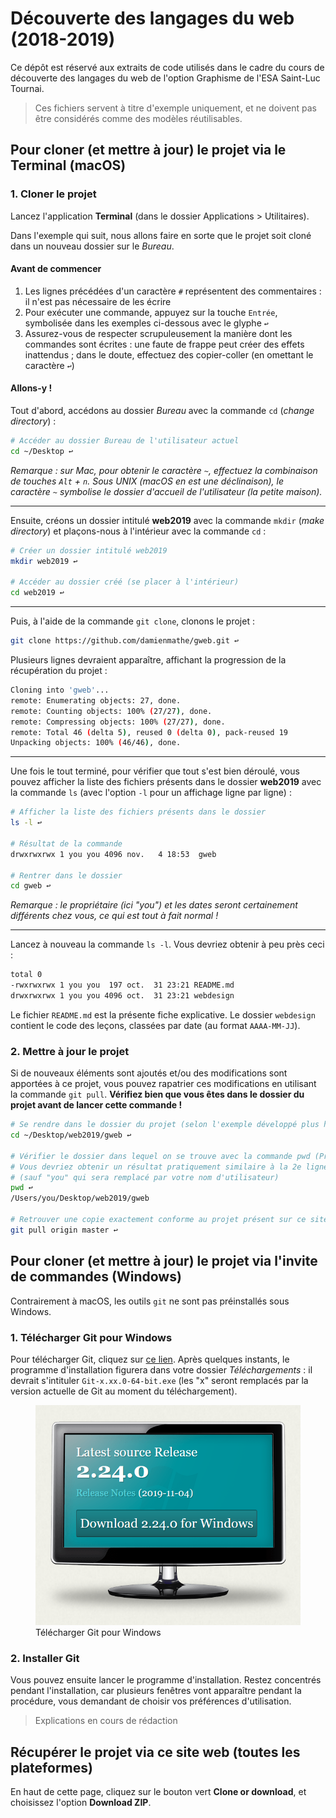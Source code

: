 # Découverte des langages du web (2018-2019)

Ce dépôt est réservé aux extraits de code utilisés dans le cadre du cours de découverte des langages du web de l'option Graphisme de l'ESA Saint-Luc Tournai.

> Ces fichiers servent à titre d'exemple uniquement, et ne doivent pas être considérés comme des modèles réutilisables.

## Pour cloner (et mettre à jour) le projet via le Terminal (macOS)

### 1. Cloner le projet

Lancez l'application **Terminal** (dans le dossier Applications > Utilitaires).

Dans l'exemple qui suit, nous allons faire en sorte que le projet soit cloné dans un nouveau dossier sur le *Bureau*.

#### Avant de commencer

1. Les lignes précédées d'un caractère `#` représentent des commentaires : il n'est pas nécessaire de les écrire
2. Pour exécuter une commande, appuyez sur la touche `Entrée`, symbolisée dans les exemples ci-dessous avec le glyphe `↩`
3. Assurez-vous de respecter scrupuleusement la manière dont les commandes sont écrites : une faute de frappe peut créer des effets inattendus ; dans le doute, effectuez des copier-coller (en omettant le caractère `↩`)


#### Allons-y !

Tout d'abord, accédons au dossier *Bureau* avec la commande `cd` (*change directory*) :

```bash
# Accéder au dossier Bureau de l'utilisateur actuel
cd ~/Desktop ↩
```

*Remarque : sur Mac, pour obtenir le caractère `~`, effectuez la combinaison de touches `Alt` + `n`. Sous UNIX (macOS en est une déclinaison), le caractère `~` symbolise le dossier d'accueil de l'utilisateur (la petite maison).*

---

Ensuite, créons un dossier intitulé **web2019** avec la commande `mkdir` (*make directory*) et plaçons-nous à l'intérieur avec la commande `cd` :

```bash
# Créer un dossier intitulé web2019
mkdir web2019 ↩

# Accéder au dossier créé (se placer à l'intérieur)
cd web2019 ↩
```

---

Puis, à l'aide de la commande `git clone`, clonons le projet :

```bash
git clone https://github.com/damienmathe/gweb.git ↩
```

Plusieurs lignes devraient apparaître, affichant la progression de la récupération du projet :

```bash
Cloning into 'gweb'...
remote: Enumerating objects: 27, done.
remote: Counting objects: 100% (27/27), done.
remote: Compressing objects: 100% (27/27), done.
remote: Total 46 (delta 5), reused 0 (delta 0), pack-reused 19
Unpacking objects: 100% (46/46), done.
```

---

Une fois le tout terminé, pour vérifier que tout s'est bien déroulé, vous pouvez afficher la liste des fichiers présents dans le dossier **web2019** avec la commande `ls` (avec l'option `-l` pour un affichage ligne par ligne) :

```bash
# Afficher la liste des fichiers présents dans le dossier
ls -l ↩

# Résultat de la commande
drwxrwxrwx 1 you you 4096 nov.   4 18:53  gweb

# Rentrer dans le dossier
cd gweb ↩
```

*Remarque : le propriétaire (ici "you") et les dates seront certainement différents chez vous, ce qui est tout à fait normal !*

---

Lancez à nouveau la commande `ls -l`. Vous devriez obtenir à peu près ceci :

```bash
total 0
-rwxrwxrwx 1 you you  197 oct.  31 23:21 README.md
drwxrwxrwx 1 you you 4096 oct.  31 23:21 webdesign
```

Le fichier `README.md` est la présente fiche explicative. Le dossier `webdesign` contient le code des leçons, classées par date (au format `AAAA-MM-JJ`).

### 2. Mettre à jour le projet

Si de nouveaux éléments sont ajoutés et/ou des modifications sont apportées à ce projet, vous pouvez rapatrier ces modifications en utilisant la commande `git pull`. **Vérifiez bien que vous êtes dans le dossier du projet avant de lancer cette commande !**

```bash
# Se rendre dans le dossier du projet (selon l'exemple développé plus haut)
cd ~/Desktop/web2019/gweb ↩

# Vérifier le dossier dans lequel on se trouve avec la commande pwd (Present Working Directory)
# Vous devriez obtenir un résultat pratiquement similaire à la 2e ligne
# (sauf "you" qui sera remplacé par votre nom d'utilisateur)
pwd ↩
/Users/you/Desktop/web2019/gweb

# Retrouver une copie exactement conforme au projet présent sur ce site
git pull origin master ↩
```

## Pour cloner (et mettre à jour) le projet via l'invite de commandes (Windows)

Contrairement à macOS, les outils `git` ne sont pas préinstallés sous Windows.

### 1. Télécharger Git pour Windows

Pour télécharger Git, cliquez sur [ce lien](https://git-scm.com/download/win). Après quelques instants, le programme d'installation figurera dans votre dossier *Téléchargements* : il devrait s'intituler `Git-x.xx.0-64-bit.exe` (les "x" seront remplacés par la version actuelle de Git au moment du téléchargement).

<figure>
	<img src="images/git_dlwin.png" alt="Capture d'écran - Bouton de téléchargement de Git">
	<figcaption>Télécharger Git pour Windows</figcaption>
</figure>

### 2. Installer Git

Vous pouvez ensuite lancer le programme d'installation. Restez concentrés pendant l'installation, car plusieurs fenêtres vont apparaître pendant la procédure, vous demandant de choisir vos préférences d'utilisation.

> Explications en cours de rédaction

## Récupérer le projet via ce site web (toutes les plateformes)

En haut de cette page, cliquez sur le bouton vert **Clone or download**, et choisissez l'option **Download ZIP**.

